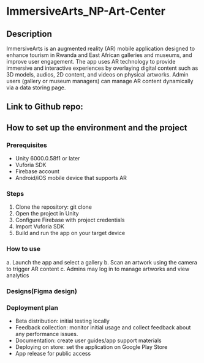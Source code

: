 # ImmersiveArts_NP-Art-Center
## Description
 ImmersiveArts is an augmented reality (AR) mobile application designed to enhance tourism in Rwanda and East African galleries and museums, and improve user engagement. The app uses AR technology to provide immersive and interactive experiences by overlaying digital content such as 3D models, audios, 2D content, and videos on physical artworks. Admin users (gallery or museum managers) can manage AR content dynamically via a data storing page.

 ## Link to Github repo: 

 
 ## How to set up the environment and the project
 ### Prerequisites
 - Unity 6000.0.58f1 or later
 - Vuforia SDK
 - Firebase account
 - Android/iOS mobile device that supports AR
  ### Steps
  1. Clone the repository: git clone
  2. Open the project in Unity
  3. Configure Firebase with project credentials
  4. Import Vuforia SDK
  5. Build and run the app on your target device

   ### How to use
   a. Launch the app and select a gallery
   b. Scan an artwork using the camera to trigger AR content
   c. Admins may log in to manage artworks and view analytics

   ### Designs(Figma design)
   ### Deployment plan
   - Beta distribution: initial testing locally
   - Feedback collection: monitor initial usage and collect feedback about any performance issues.
   - Documentation: create user guides/app support materials
   - Deploying on store: set the application on Google Play Store
   - App release for public access
